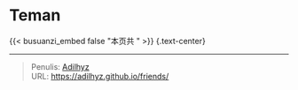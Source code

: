 # Teman


{{< busuanzi_embed false "本页共 " >}}
{.text-center}

---

> Penulis: [Adilhyz](https://github.com/adilhyz)  
> URL: https://adilhyz.github.io/friends/  

